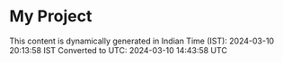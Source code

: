 # My Project

This content is dynamically generated in Indian Time (IST): 2024-03-10 20:13:58 IST
Converted to UTC: 2024-03-10 14:43:58 UTC
